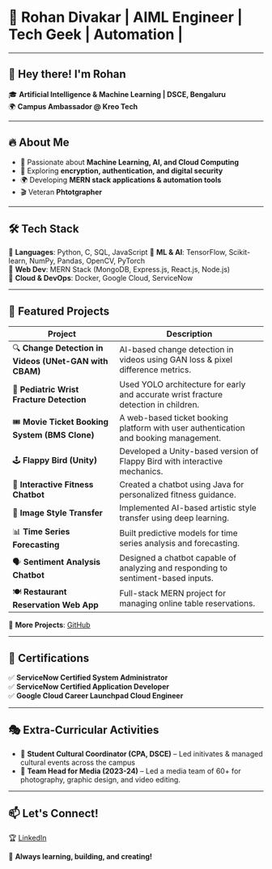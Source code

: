 # 🚀 Rohan Divakar | AIML Engineer | Tech Geek | Automation |

---

## 👋 Hey there! I'm Rohan  
🎓 **Artificial Intelligence & Machine Learning | DSCE, Bengaluru**  
🌍 **Campus Ambassador @ Kreo Tech**  

---

## 🔥 About Me  
- 🧠 Passionate about **Machine Learning, AI, and Cloud Computing**  
- 🔐 Exploring **encryption, authentication, and digital security**  
- 🌍 Developing **MERN stack applications & automation tools**  
- 🎬 Veteran **Phtotgrapher**  

---

## 🛠 Tech Stack  
🔹 **Languages**: Python, C, SQL, JavaScript
🔹 **ML & AI**: TensorFlow, Scikit-learn, NumPy, Pandas, OpenCV, PyTorch  
🔹 **Web Dev**: MERN Stack (MongoDB, Express.js, React.js, Node.js)  
🔹 **Cloud & DevOps**: Docker, Google Cloud, ServiceNow  

---

## 📌 Featured Projects  
| Project | Description |
|---------|------------|
| 🔍 **Change Detection in Videos (UNet-GAN with CBAM)** | AI-based change detection in videos using GAN loss & pixel difference metrics. |
| 🏥 **Pediatric Wrist Fracture Detection** | Used YOLO architecture for early and accurate wrist fracture detection in children. |
| 🎟️ **Movie Ticket Booking System (BMS Clone)** | A web-based ticket booking platform with user authentication and booking management. |
| 🕹️ **Flappy Bird (Unity)** | Developed a Unity-based version of Flappy Bird with interactive mechanics. |
| 🤖 **Interactive Fitness Chatbot** | Created a chatbot using Java for personalized fitness guidance. |
| 🎨 **Image Style Transfer** | Implemented AI-based artistic style transfer using deep learning. |
| 📊 **Time Series Forecasting** | Built predictive models for time series analysis and forecasting. |
| 🗣️ **Sentiment Analysis Chatbot** | Designed a chatbot capable of analyzing and responding to sentiment-based inputs. |
| 🍽️ **Restaurant Reservation Web App** | Full-stack MERN project for managing online table reservations. |

🔗 **More Projects**: [GitHub](https://github.com/Rohand19)  

---

## 📜 Certifications  
✅ **ServiceNow Certified System Administrator**  
✅ **ServiceNow Certified Application Developer**  
✅ **Google Cloud Career Launchpad Cloud Engineer**  

---

## 🎭 Extra-Curricular Activities  
- 🎤 **Student Cultural Coordinator (CPA, DSCE)** – Led initivates & managed cultural events across the campus
- 🎥 **Team Head for Media (2023-24)** – Led a media team of 60+ for photography, graphic design, and video editing.   

---

## 📫 Let's Connect!  
🏆 [LinkedIn](https://www.linkedin.com/in/rohan-divakar-b47417230/) 

🚀 **Always learning, building, and creating!**  
